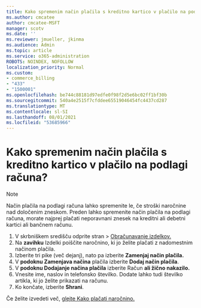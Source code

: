 ```yaml
---
title: Kako spremenim način plačila s kreditno kartico v plačilo na podlagi računa?
ms.author: cmcatee
author: cmcatee-MSFT
manager: scotv
ms.date: ''
ms.reviewer: jmueller, jkinma
ms.audience: Admin
ms.topic: article
ms.service: o365-administration
ROBOTS: NOINDEX, NOFOLLOW
localization_priority: Normal
ms.custom:
- commerce_billing
- "433"
- "1500001"
ms.openlocfilehash: be744c88181d97edfe0f98f2d5e6bc02ff1bf30b
ms.sourcegitcommit: 540a4e2515f7cfddee65519046454fc4437cd287
ms.translationtype: MT
ms.contentlocale: sl-SI
ms.lasthandoff: 08/01/2021
ms.locfileid: "53685966"
---
```

# <a name="how-do-i-change-from-credit-card-payments-to-invoice"></a>Kako spremenim način plačila s kreditno kartico v plačilo na podlagi računa?

> [!NOTE]
> Način plačila na podlagi računa lahko spremenite le, če stroški naročnine nad določenim zneskom. Preden lahko spremenite način plačila na podlagi računa, morate najprej plačati neporavnani znesek na kreditni ali debetni kartici ali bančnem računu.

1. V skrbniškem središču odprite stran  >  [Obračunavanje izdelkov.](https://go.microsoft.com/fwlink/p/?linkid=842054)
2. Na **zavihku** Izdelki poiščite naročnino, ki jo želite plačati z nadomestnim načinom plačila.
3. Izberite tri pike (več dejanj), nato pa izberite **Zamenjaj način plačila.**
4. V **podoknu Zamenjava načina** plačila izberite **Dodaj način plačila**.
5. V **podoknu Dodajanje načina plačila** izberite Račun **ali žično nakazilo.**
6. Vnesite ime, naslov in telefonsko številko. Dodate lahko tudi številko artikla, ki jo želite prikazati na računu.
7. Ko končate, izberite **Shrani**.

Če želite izvedeti več, [glejte Kako plačati naročnino.](/microsoft-365/commerce/billing-and-payments/pay-for-your-subscription)